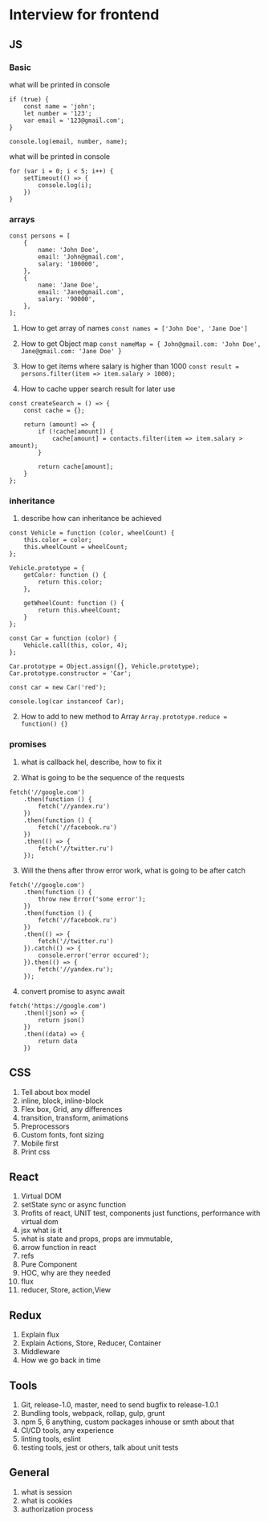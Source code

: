 

# Interview for frontend

## JS

### Basic

what will be printed in console
```
if (true) {
    const name = 'john';
    let number = '123';
    var email = '123@gmail.com';
}

console.log(email, number, name);
```

what will be printed in console
```
for (var i = 0; i < 5; i++) {
    setTimeout(() => {
        console.log(i);
    })
}
```

### arrays

```
const persons = [
    {
        name: 'John Doe',
        email: 'John@gmail.com',
        salary: '100000',
    },
    {
        name: 'Jane Doe',
        email: 'Jane@gmail.com',
        salary: '90000',
    },
];
```

1. How to get array of names
`const names = ['John Doe', 'Jane Doe']`

2. How to get Object map
`const nameMap = { John@gmail.com: 'John Doe', Jane@gmail.com: 'Jane Doe' }`

3. How to get items where salary is higher than 1000
`const result = persons.filter(item => item.salary > 1000);`

4. How to cache upper search result for later use

```
const createSearch = () => {
    const cache = {};

    return (amount) => {
        if (!cache[amount]) {
            cache[amount] = contacts.filter(item => item.salary > amount);
        }

        return cache[amount];
    }
};
```

### inheritance

1. describe how can inheritance be achieved
```
const Vehicle = function (color, wheelCount) {
    this.color = color;
    this.wheelCount = wheelCount;
};

Vehicle.prototype = {
    getColor: function () {
        return this.color;
    },

    getWheelCount: function () {
        return this.wheelCount;
    }
};

const Car = function (color) {
    Vehicle.call(this, color, 4);
};

Car.prototype = Object.assign({}, Vehicle.prototype);
Car.prototype.constructor = 'Car';

const car = new Car('red');

console.log(car instanceof Car);
```

2. How to add to new method to Array
`Array.prototype.reduce = function() {}` 

### promises

1. what is callback hel, describe, how to fix it

2. What is going to be the sequence of the requests

```
fetch('//google.com')
    .then(function () {
        fetch('//yandex.ru')
    })
    .then(function () {
        fetch('//facebook.ru')
    })
    .then(() => {
        fetch('//twitter.ru')
    });

```

3. Will the thens after throw error work, what is going to be after catch

```
fetch('//google.com')
    .then(function () {
        throw new Error('some error');
    })
    .then(function () {
        fetch('//facebook.ru')
    })
    .then(() => {
        fetch('//twitter.ru')
    }).catch(() => {
        console.error('error occured');        
    }).then(() => {
        fetch('//yandex.ru');    
    });
```

4. convert promise to async await
```
fetch('https://google.com')
    .then((json) => {
        return json()
    })
    .then((data) => {
        return data
    }) 
```

## CSS

1. Tell about box model
4. inline, block, inline-block
2. Flex box, Grid, any differences
5. transition, transform, animations
6. Preprocessors
7. Custom fonts, font sizing
8. Mobile first
9. Print css

## React

1. Virtual DOM
3. setState sync or async function
2. Profits of react, UNIT test, components just functions, performance with virtual dom
3. jsx what is it
4. what is state and props, props are immutable,
5. arrow function in react
6. refs
7. Pure Component
8. HOC, why are they needed
9. flux
10. reducer,  Store, action,View

## Redux

1. Explain flux
2. Explain Actions, Store, Reducer, Container
3. Middleware
4. How we go back in time

## Tools

1. Git, release-1.0, master, need to send bugfix to release-1.0.1
2. Bundling tools, webpack, rollap, gulp, grunt
3. npm 5, 6 anything, custom packages inhouse or smth about that
4. CI/CD tools, any experience
5. linting tools, eslint
6. testing tools, jest or others, talk about unit tests

## General

1. what is session
2. what is cookies
3. authorization process
